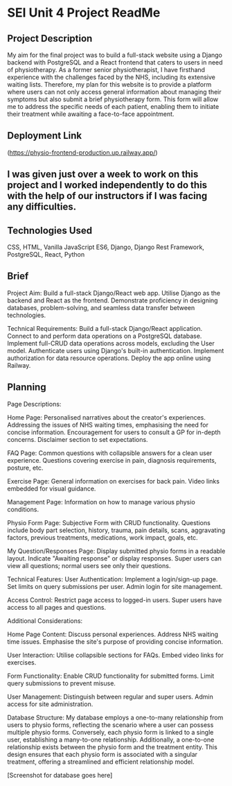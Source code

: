 # SEI Unit 4 Project ReadMe

## Project Description

My aim for the final project was to build a full-stack website using a Django backend with PostgreSQL and a React frontend that caters to users in need of physiotherapy. As a former senior physiotherapist, I have firsthand experience with the challenges faced by the NHS, including its extensive waiting lists. Therefore, my plan for this website is to provide a platform where users can not only access general information about managing their symptoms but also submit a brief physiotherapy form. This form will allow me to address the specific needs of each patient, enabling them to initiate their treatment while awaiting a face-to-face appointment.

## Deployment Link

(https://physio-frontend-production.up.railway.app/)

## I was given just over a week to work on this project and I worked independently to do this with the help of our instructors if I was facing any difficulties.

## Technologies Used

CSS, HTML, Vanilla JavaScript ES6, Django, Django Rest Framework, PostgreSQL,  React, Python

## Brief

Project Aim:
Build a full-stack Django/React web app.
Utilise Django as the backend and React as the frontend.
Demonstrate proficiency in designing databases, problem-solving, and seamless data transfer between technologies.

Technical Requirements:
Build a full-stack Django/React application.
Connect to and perform data operations on a PostgreSQL database.
Implement full-CRUD data operations across models, excluding the User model.
Authenticate users using Django's built-in authentication.
Implement authorization for data resource operations.
Deploy the app online using Railway.

## Planning

Page Descriptions:

Home Page:
Personalised narratives about the creator's experiences.
Addressing the issues of NHS waiting times, emphasising the need for concise information.
Encouragement for users to consult a GP for in-depth concerns.
Disclaimer section to set expectations.

FAQ Page:
Common questions with collapsible answers for a clean user experience.
Questions covering exercise in pain, diagnosis requirements, posture, etc.

Exercise Page:
General information on exercises for back pain.
Video links embedded for visual guidance.

Management Page:
Information on how to manage various physio conditions.

Physio Form Page:
Subjective Form with CRUD functionality.
Questions include body part selection, history, trauma, pain details, scans, aggravating factors, previous treatments, medications, work impact, goals, etc.

My Question/Responses Page:
Display submitted physio forms in a readable layout.
Indicate "Awaiting response" or display responses.
Super users can view all questions; normal users see only their questions.

Technical Features:
User Authentication:
Implement a login/sign-up page.
Set limits on query submissions per user.
Admin login for site management.

Access Control:
Restrict page access to logged-in users.
Super users have access to all pages and questions.

Additional Considerations:

Home Page Content:
Discuss personal experiences.
Address NHS waiting time issues.
Emphasise the site's purpose of providing concise information.

User Interaction:
Utilise collapsible sections for FAQs.
Embed video links for exercises.

Form Functionality:
Enable CRUD functionality for submitted forms.
Limit query submissions to prevent misuse.

User Management:
Distinguish between regular and super users.
Admin access for site administration.

Database Structure:
My database employs a one-to-many relationship from users to physio forms, reflecting the scenario where a user can possess multiple physio forms. Conversely, each physio form is linked to a single user, establishing a many-to-one relationship. Additionally, a one-to-one relationship exists between the physio form and the treatment entity. This design ensures that each physio form is associated with a singular treatment, offering a streamlined and efficient relationship model.

[Screenshot for database goes here]


